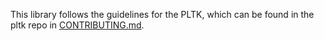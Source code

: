 This library follows the guidelines for the PLTK, which can be found in the pltk repo in [CONTRIBUTING.md](https://github.com/programming-language-toolkit/pltk/blob/main/CONTRIBUTING.md).